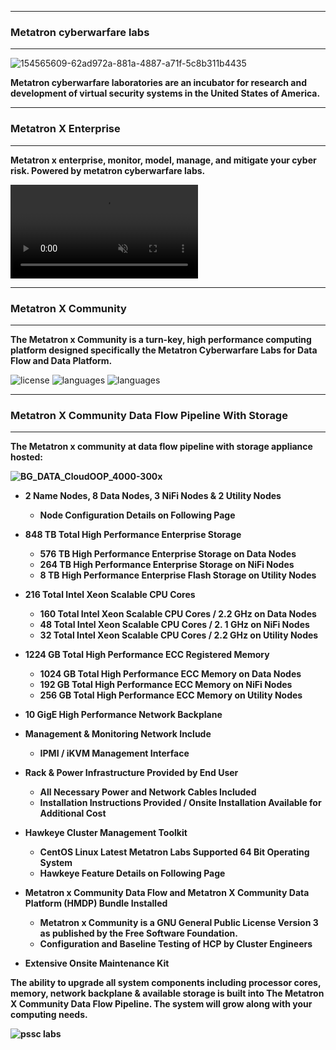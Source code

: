 ************************************************************************************************************************ 
### Metatron cyberwarfare labs
************************************************************************************************************************

![154565609-62ad972a-881a-4887-a71f-5c8b311b4435](https://user-images.githubusercontent.com/65858050/156833928-f4fd3696-9d92-464f-9808-044a364495a2.png)

<b>Metatron cyberwarfare laboratories are an incubator for research and development of virtual security systems in the United States of America.</b>

************************************************************************************************************************ 
### Metatron X Enterprise
************************************************************************************************************************

<b>Metatron x enterprise, monitor, model, manage, and mitigate your cyber risk. Powered by metatron cyberwarfare labs.</b>

<video src="https://user-images.githubusercontent.com/98597119/155752597-f24c5234-454f-4e56-a222-56b20742914a.mp4" data-canonical-src="https://user-images.githubusercontent.com/98597119/155752597-f24c5234-454f-4e56-a222-56b20742914a.mp4" controls="controls" muted="muted" class="d-block rounded-bottom-2 border-top width-fit" style="max-height:640px;"></video>

************************************************************************************************************************ 
### Metatron X Community
************************************************************************************************************************

<b>The Metatron x Community is a turn-key, high performance computing platform designed specifically the Metatron Cyberwarfare Labs for Data Flow and Data Platform.</b>

![license](https://img.shields.io/github/license/metatroncyberwarfare/metatron-framework?style=for-the-badge) 
![languages](https://img.shields.io/github/languages/count/metatroncyberwarfare/metatron-framework?style=for-the-badge)
![languages](https://img.shields.io/github/languages/top/metatroncyberwarfare/metatron-framework?style=for-the-badge)

<!--
**metatroncyberwarfarelabs/metatroncyberwarfarelabs** is a ✨ _special_ ✨ repository because its `README.md` (this file) appears on your GitHub profile.

Here are some ideas to get you started:

- 🔭 I’m currently working on ...
- 🌱 I’m currently learning ...
- 👯 I’m looking to collaborate on ...
- 🤔 I’m looking for help with ...
- 💬 Ask me about ...
- 📫 How to reach me: ...
- 😄 Pronouns: ...
- ⚡ Fun fact: ...
-->

************************************************************************************************************************ 
### Metatron X Community Data Flow Pipeline With Storage
************************************************************************************************************************

<b>

The Metatron x community at data flow pipeline with storage appliance hosted:

![BG_DATA_CloudOOP_4000-300x](https://user-images.githubusercontent.com/98597119/152961089-b362b631-55e5-4f1c-999d-5dd18df773b7.gif)

* 2 Name Nodes, 8 Data Nodes, 3 NiFi Nodes & 2	Utility	Nodes<br/>
  * Node Configuration	Details	on	Following	Page<br/>

* 848 TB Total High Performance Enterprise Storage<br/>
  * 576 TB High Performance	Enterprise	Storage	on	Data	Nodes<br/>
  * 264 TB	High	Performance	Enterprise	Storage	on	NiFi	Nodes<br/>
  * 8	TB High Performance	Enterprise	Flash	Storage	on	Utility	Nodes<br/>
  
* 216 Total	Intel	Xeon	Scalable	CPU	Cores<br/>
  * 160 Total	Intel	Xeon	Scalable CPU	Cores	/	2.2 GHz on	Data	Nodes<br/>
  * 48	Total	Intel	Xeon	Scalable	CPU	Cores	/	2.	1	GHz	on	NiFi	Nodes<br/>
  * 32 Total	Intel	Xeon	Scalable	CPU	Cores	/	2.2	GHz	on	Utility	Nodes<br/>
  
* 1224 GB	Total	High	Performance	ECC	Registered	Memory<br/>
  * 1024 GB	Total	High	Performance	ECC	Memory	on	Data	Nodes<br/>
  * 192	GB	Total	High	Performance	ECC	Memory	on	NiFi	Nodes<br/>
  * 256 GB	Total	High	Performance	ECC	Memory	on	Utility	Nodes<br/>
  
* 10 GigE	High	Performance	Network	Backplane<br/>

* Management	&	Monitoring	Network	Include<br/>
  * IPMI	/	iKVM	Management Interface<br/>
  
* Rack & Power Infrastructure Provided by End	User <br/>
  * All	Necessary	Power	and	Network	Cables Included <br/>
  * Installation	Instructions Provided / Onsite	Installation	Available	for	Additional	Cost <br/>
  
* Hawkeye Cluster Management Toolkit<br/>
  * CentOS Linux	Latest Metatron Labs	Supported	64	Bit	Operating	System<br/>
  * Hawkeye	Feature	Details	on Following	Page<br/>
  
* Metatron x Community Data	Flow and Metatron X Community Data Platform	(HMDP) Bundle Installed	<br/>
  * Metatron x Community is a GNU General Public License Version 3 as published by the Free Software Foundation.<br/>
  * Configuration	and	Baseline Testing of HCP	by Cluster Engineers<br/>
  
* Extensive	Onsite	Maintenance	Kit<br/>  
  
The ability to upgrade all system components including processor cores, memory, network
backplane & available storage is built into The Metatron X Community Data	Flow	Pipeline. The system will
grow along with your computing needs. <br/> 

![pssc labs](https://user-images.githubusercontent.com/98597119/152974358-9fce5ada-311a-40c4-a610-780d262a1866.png)
 
</b> 
